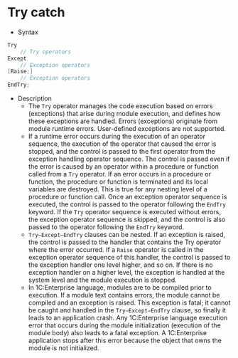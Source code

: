 # Try catch

+ Syntax
```cpp
Try
    // Try operators
Except
    // Exception operators
[Raise;]
    // Exception operators
EndTry;
```

+ Description
    + The `Try` operator manages the code execution based on errors (exceptions) that arise during module execution, and defines how these exceptions are handled. Errors (exceptions) originate from module runtime errors. User-defined exceptions are not supported.
    + If a runtime error occurs during the execution of an operator sequence, the execution of the operator that caused the error is stopped, and the control is passed to the first operator from the exception handling operator sequence. The control is passed even if the error is caused by an operator within a procedure or function called from a `Try` operator. If an error occurs in a procedure or function, the procedure or function is terminated and its local variables are destroyed. This is true for any nesting level of a procedure or function call. Once an exception operator sequence is executed, the control is passed to the operator following the `EndTry` keyword. If the `Try` operator sequence is executed without errors, the exception operator sequence is skipped, and the control is also passed to the operator following the `EndTry` keyword.
    + `Try–Except–EndTry` clauses can be nested. If an exception is raised, the control is passed to the handler that contains the Try operator where the error occurred. If a `Raise` operator is called in the exception operator sequence of this handler, the control is passed to the exception handler one level higher, and so on. If there is no exception handler on a higher level, the exception is handled at the system level and the module execution is stopped.
    + In 1C:Enterprise language, modules are to be compiled prior to execution. If a module text contains errors, the module cannot be compiled and an exception is raised. This exception is fatal; it cannot be caught and handled in the `Try–Except–EndTry` clause, so finally it leads to an application crash. Any 1C:Enterprise language execution error that occurs during the module initialization (execution of the module body) also leads to a fatal exception. A 1C:Enterprise application stops after this error because the object that owns the module is not initialized.